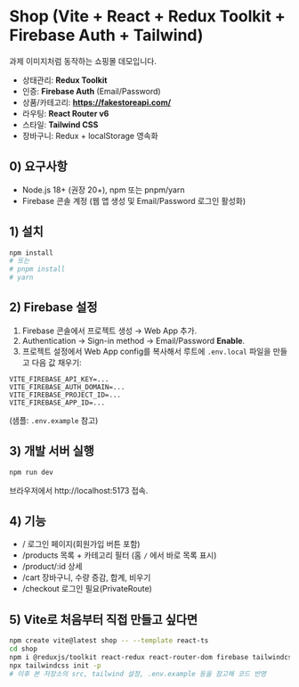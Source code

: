 # Shop (Vite + React + Redux Toolkit + Firebase Auth + Tailwind)

과제 이미지처럼 동작하는 쇼핑몰 데모입니다.

- 상태관리: **Redux Toolkit**
- 인증: **Firebase Auth** (Email/Password)
- 상품/카테고리: **https://fakestoreapi.com/**
- 라우팅: **React Router v6**
- 스타일: **Tailwind CSS**
- 장바구니: Redux + localStorage 영속화

## 0) 요구사항
- Node.js 18+ (권장 20+), npm 또는 pnpm/yarn
- Firebase 콘솔 계정 (웹 앱 생성 및 Email/Password 로그인 활성화)

## 1) 설치
```bash
npm install
# 또는
# pnpm install
# yarn
```

## 2) Firebase 설정
1. Firebase 콘솔에서 프로젝트 생성 → Web App 추가.
2. Authentication → Sign-in method → Email/Password **Enable**.
3. 프로젝트 설정에서 Web App config를 복사해서 루트에 `.env.local` 파일을 만들고 다음 값 채우기:

```env
VITE_FIREBASE_API_KEY=...
VITE_FIREBASE_AUTH_DOMAIN=...
VITE_FIREBASE_PROJECT_ID=...
VITE_FIREBASE_APP_ID=...
```

(샘플: `.env.example` 참고)

## 3) 개발 서버 실행
```bash
npm run dev
```
브라우저에서 http://localhost:5173 접속.

## 4) 기능
- / 로그인 페이지(회원가입 버튼 포함)
- /products 목록 + 카테고리 필터 (홈 `/` 에서 바로 목록 표시)
- /product/:id 상세
- /cart 장바구니, 수량 증감, 합계, 비우기
- /checkout 로그인 필요(PrivateRoute)

## 5) Vite로 처음부터 직접 만들고 싶다면
```bash
npm create vite@latest shop -- --template react-ts
cd shop
npm i @reduxjs/toolkit react-redux react-router-dom firebase tailwindcss postcss autoprefixer
npx tailwindcss init -p
# 이후 본 저장소의 src, tailwind 설정, .env.example 등을 참고해 코드 반영
```
